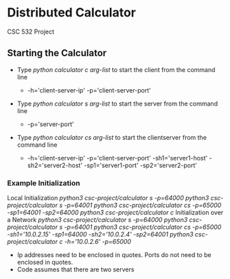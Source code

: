 # Distributed Calculator
CSC 532 Project
## Starting the Calculator
* Type _python calculator c arg-list_ to start the client from the command line

  * -h='client-server-ip' -p='client-server-port'

* Type _python calculator s arg-list_ to start the server from the command line

  * -p='server-port'

* Type _python calculator cs arg-list_ to start the clientserver from the command line

  * -h='client-server-ip' -p='client-server-port' -sh1='server1-host'  -sh2='server2-host' -sp1='server1-port' -sp2='server2-port'

### Example Initialization
Local Initialization
_python3 csc-project/calculator s -p=64000
python3 csc-project/calculator s -p=64001
python3 csc-project/calculator cs -p=65000 -sp1=64001 -sp2=64000
python3 csc-project/calculator c_
Initialization over a Network
_python3 csc-project/calculator s -p=64000
python3 csc-project/calculator s -p=64001
python3 csc-project/calculator cs -p=65000 -sh1='10.0.2.15' -sp1=64000 -sh2='10.0.2.4' -sp2=64001
python3 csc-project/calculator c -h='10.0.2.6' -p=65000_
* Ip addresses need to be enclosed in quotes. Ports do not need to be enclosed in quotes.
* Code assumes that there are two servers